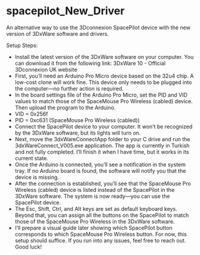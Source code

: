 # spacepilot_New_Driver
An alternative way to use the 3Dconnexion SpacePilot device with the new version of 3DxWare software and drivers.

Setup Steps:
- Install the latest version of the 3DxWare software on your computer. You can download it from the following link: 3DxWare 10 - Official 3Dconnexion UK website
- First, you’ll need an Arduino Pro Micro device based on the 32u4 chip. A low-cost clone will work fine. This device only needs to be plugged into the computer—no further action is required.
- In the board settings file of the Arduino Pro Micro, set the PID and VID values to match those of the SpaceMouse Pro Wireless (cabled) device. Then upload the program to the Arduino.
- VID = 0x256f
- PID = 0xc631
(SpaceMouse Pro Wireless (cabled))
- Connect the SpacePilot device to your computer. It won’t be recognized by the 3DxWare software, but its lights will turn on.
- Next, move the 3dxWareConnectApp folder to your C drive and run the 3dxWareConnect_V005.exe application. The app is currently in Turkish and not fully completed. I’ll finish it when I have time, but it works in its current state.
- Once the Arduino is connected, you’ll see a notification in the system tray. If no Arduino board is found, the software will notify you that the device is missing.
- After the connection is established, you’ll see that the SpaceMouse Pro Wireless (cabled) device is listed instead of the SpacePilot in the 3DxWare software. The system is now ready—you can use the SpacePilot device.
- The Esc, Shift, Ctrl, and Alt keys are set as default keyboard keys. Beyond that, you can assign all the buttons on the SpacePilot to match those of the SpaceMouse Pro Wireless in the 3DxWare software.
- I’ll prepare a visual guide later showing which SpacePilot button corresponds to which SpaceMouse Pro Wireless button. For now, this setup should suffice.
If you run into any issues, feel free to reach out.
Good luck!

